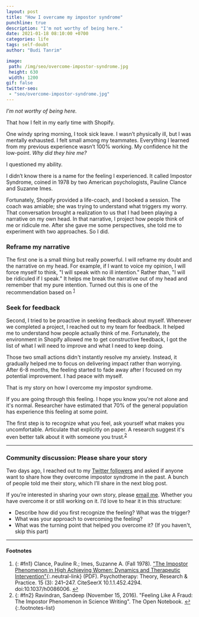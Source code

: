 ```yaml
---
layout: post
title: "How I overcame my impostor syndrome"
punchline: true
description: "I'm not worthy of being here."
date: 2021-01-18 08:10:00 +0700
categories: life
tags: self-doubt
author: "Budi Tanrim"

image:
 path: /img/seo/overcome-impostor-syndrome.jpg
 height: 630
 width: 1200
gif: false
twitter-seo: 
 - "seo/overcome-impostor-syndrome.jpg"
---
```


*I’m not worthy of being here.*

That how I felt in my early time with Shopify.

One windy spring morning, I took sick leave. I wasn’t physically ill, but I was mentally exhausted. I felt small among my teammates. Everything I learned from my previous experience wasn’t 100% working. My confidence hit the low-point. *Why did they hire me?*

I questioned my ability.

I didn’t know there is a name for the feeling I experienced. It called Impostor Syndrome, coined in 1978 by two American psychologists, Pauline Clance and Suzanne Imes. 

Fortunately, Shopify provided a life-coach, and I booked a session. The coach was amiable; she was trying to understand what triggers my worry. That conversation brought a realization to us that I had been playing a narrative on my own head. In that narrative, I project how people think of me or ridicule me. After she gave me some perspectives, she told me to experiment with two approaches. So I did.

### Reframe my narrative

The first one is a small thing but really powerful. I will reframe my doubt and the narrative on my head. For example, if I want to voice my opinion, I will force myself to think, "I will speak with no ill intention." Rather than, "I will be ridiculed if I speak." It helps me break the narrative out of my head and remember that my pure intention. Turned out this is one of the recommendation based on <sup id="a1">[1](#fn1)</sup>

### Seek for feedback

Second, I tried to be proactive in seeking feedback about myself. Whenever we completed a project, I reached out to my team for feedback. It helped me to understand how people actually think of me. Fortunately, the environment in Shopify allowed me to get constructive feedback, I got the list of what I will need to improve and what I need to keep doing.

Those two small actions didn't instantly resolve my anxiety. Instead, it gradually helped me to focus on delivering impact rather than worrying. After 6-8 months, the feeling started to fade away after I focused on my potential improvement. I had peace with myself.

That is my story on how I overcome my impostor syndrome.

If you are going through this feeling. I hope you know you're not alone and it's normal. Researcher have estimated that 70% of the general population has experience this feeling at some point. 

The first step is to recognize what you feel, ask yourself what makes you uncomfortable. Articulate that explicitly on paper. A research suggest it's even better talk about it with someone you trust.<sup id="a2">[2](#fn2)</sup>

---

### Community discussion: Please share your story

Two days ago, I reached out to my [Twitter followers][tweet-1] and asked if anyone want to share how they overcome impostor syndrome in the past. A bunch of people told me their story, which I’ll share in the next blog post.

If you’re interested in sharing your own story, please [email me][email]. Whether you have overcome it or still working on it. I’d love to hear it in this structure:

- Describe how did you first recognize the feeling? What was the trigger?
- What was your approach to overcoming the feeling?
- What was the turning point that helped you overcome it? (If you haven't, skip this part)


---
#### Footnotes
1. {: #fn1} Clance, Pauline R.; Imes, Suzanne A. (Fall 1978). ["The Impostor Phenomenon in High Achieving Women: Dynamics and Therapeutic Intervention"][fn-1-link]{:.neutral-link} (PDF). Psychotherapy: Theory, Research & Practice. 15 (3): 241–247. CiteSeerX 10.1.1.452.4294. doi:10.1037/h0086006. [↩](#a1)
2. {: #fn2} Ravindran, Sandeep (November 15, 2016). "Feeling Like A Fraud: The Impostor Phenomenon in Science Writing". The Open Notebook. [↩](#a2)
{:.footnotes-list}

[email]: mailto:hi.buditanrim@gmail.com
[tweet-1]: https://twitter.com/buditanrim/status/1350269642556596225
[fn-1-link]: http://mpowir.org/wp-content/uploads/2010/02/Download-IP-in-High-Achieving-Women.pdf




